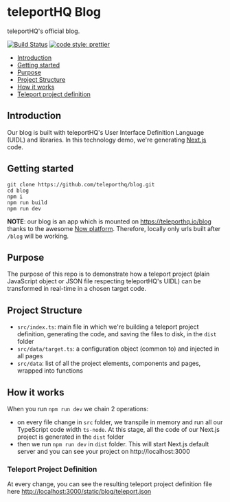 # teleportHQ Blog
teleportHQ's official blog.


[![Build Status](https://travis-ci.com/teleporthq/blog.svg?branch=master)](https://travis-ci.com/teleporthq/blog)
[![code style: prettier](https://img.shields.io/badge/code_style-prettier-ff69b4.svg)](https://github.com/prettier/prettier)

- [Introduction](#introduction)
- [Getting started](#getting-started)
- [Purpose](#purpose)
- [Project Structure](#project-structure)
- [How it works](#how-it-works)
- [Teleport project definition](#teleport-project-definition)

## Introduction
Our blog is built with teleportHQ's User Interface Definition Language (UIDL) and libraries. In this technology demo, we're generating [Next.js](https://nextjs.org/) code.

## Getting started
```
git clone https://github.com/teleporthq/blog.git
cd blog
npm i
npm run build
npm run dev
```

**NOTE**: our blog is an app which is mounted on https://teleporthq.io/blog thanks to the awesome [Now platform](https://zeit.co). Therefore, locally only urls built after `/blog` will be working.

## Purpose
The purpose of this repo is to demonstrate how a teleport project (plain JavaScript object or JSON file respecting teleportHQ's UIDL) can be transformed in real-time in a chosen target code.

## Project Structure
- `src/index.ts`: main file in which we're building a teleport project definition, generating the code, and saving the files to disk, in the `dist` folder
- `src/data/target.ts`: a configuration object (common to) and injected in all pages
- `src/data`: list of all the project elements, components and pages, wrapped into functions

## How it works
When you run `npm run dev` we chain 2 operations:

- on every file change in `src` folder, we transpile in memory and run all our TypeScript code width `ts-node`. At this stage, all the code of our Next.js project is generated in the `dist` folder
- then we run `npm run dev` in `dist` folder. This will start Next.js default server and you can see your project on http://localhost:3000

### Teleport Project Definition
At every change, you can see the resulting teleport project definition file here [http://localhost:3000/static/blog/teleport.json](http://localhost:3000/static/blog/teleport.json)

